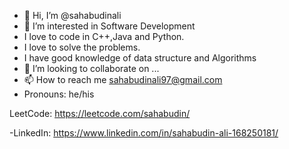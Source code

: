 - 👋 Hi, I’m @sahabudinali
- 👀 I’m interested in Software Development
- I love to code in C++,Java and Python.
- I love to solve the problems.
- I have good knowledge of data structure and Algorithms
- 💞️ I’m looking to collaborate on ...
- 📫 How to reach me sahabudinali97@gmail.com       
- Pronouns: he/his 

LeetCode: https://leetcode.com/sahabudin/


-LinkedIn: https://www.linkedin.com/in/sahabudin-ali-168250181/

<!---
sahabudinali/sahabudinali is a ✨ special ✨ repository because its `README.md` (this file) appears on your GitHub profile.
You can click the Preview link to take a look at your changes.
--->
